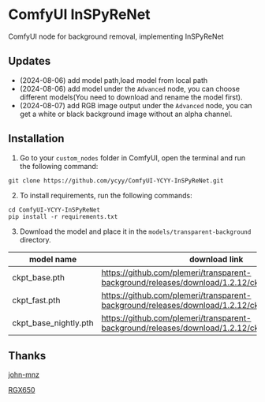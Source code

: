# ComfyUI InSPyReNet

ComfyUI node for background removal, implementing InSPyReNet

## Updates
* (2024-08-06) add model path,load model from local path
* (2024-08-06) add model under the `Advanced` node, you can choose different models(You need to download and rename the model first).
* (2024-08-07) add RGB image output under the `Advanced` node, you can get a white or black background image without an alpha channel.
## Installation

1. Go to your `custom_nodes` folder in ComfyUI, open the terminal and run the following command:

```
git clone https://github.com/ycyy/ComfyUI-YCYY-InSPyReNet.git
```

2. To install requirements, run the following commands:

```
cd ComfyUI-YCYY-InSPyReNet
pip install -r requirements.txt
```
3. Download the model and place it in the `models/transparent-background` directory.

|model name| download link|
|--|--|
|ckpt_base.pth|https://github.com/plemeri/transparent-background/releases/download/1.2.12/ckpt_base.pth|
|ckpt_fast.pth|https://github.com/plemeri/transparent-background/releases/download/1.2.12/ckpt_fast.pth|
|ckpt_base_nightly.pth|https://github.com/plemeri/transparent-background/releases/download/1.2.12/ckpt_base_nightly.pth|


## Thanks

[john-mnz](https://github.com/john-mnz/ComfyUI-Inspyrenet-Rembg)

[RGX650](https://github.com/RGX650/ComfyUI-Inspyrenet-Rembg)